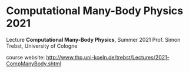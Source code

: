 # Computational Many-Body Physics 2021
Lecture **Computational Many-Body Physics**, Summer 2021
Prof. Simon Trebst, University of Cologne

course website: http://www.thp.uni-koeln.de/trebst/Lectures/2021-CompManyBody.shtml

